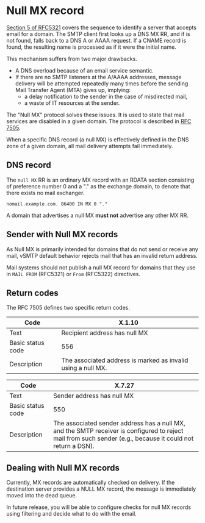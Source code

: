 # Null MX record

[Section 5 of RFC5321] covers the sequence to identify a server that accepts email for a domain. The SMTP client first looks up a DNS MX RR, and if is not found, falls back to a DNS A or AAAA request. If a CNAME record is found, the resulting name is processed as if it were the initial name.

This mechanism suffers from two major drawbacks.

- A DNS overload because of an email service semantic.
- If there are no SMTP listeners at the A/AAAA addresses, message delivery will be attempted repeatedly many times before the sending Mail Transfer Agent (MTA) gives up, implying:
  - a delay notification to the sender in the case of misdirected mail,
  - a waste of IT resources at the sender.

The "Null MX" protocol solves these issues. It is used to state that mail services are disabled in a given domain. The protocol is described in [RFC 7505].

[RFC 7505]: https://www.rfc-editor.org/rfc/rfc7505.html
[Section 5 of RFC5321]: https://www.rfc-editor.org/rfc/rfc5321#section-5

When a specific DNS record (a null MX) is effectively defined in the DNS zone of a given domain, all mail delivery attempts fail immediately.

## DNS record

The `null MX` RR is an ordinary MX record with an RDATA section consisting of preference number 0 and a "." as the exchange domain, to denote that there exists no mail exchanger.  

```dns
nomail.example.com. 86400 IN MX 0 "."
```

A domain that advertises a null MX __must not__ advertise any other MX RR.

## Sender with Null MX records

As Null MX is primarily intended for domains that do not send or receive any mail, vSMTP default behavior rejects mail that has an invalid return address.

Mail systems should not publish a null MX record for domains that they use in `MAIL FROM` (RFC5321) or `From` (RFC5322) directives.

## Return codes

The RFC 7505 defines two specific return codes.

[Null MX]: https://www.rfc-editor.org/rfc/rfc7505.html

| Code | X.1.10 |
| - | - |
| Text | Recipient address has null MX |
| Basic status code | 556 |
| Description | The associated address is marked as invalid using a null MX. |


| Code | X.7.27 |
| - | - |
| Text | Sender address has null MX |
| Basic status code | 550 |
| Description | The associated sender address has a null MX, and the SMTP receiver is configured to reject mail from such sender (e.g., because it could not return a DSN). |

## Dealing with Null MX records

Currently, MX records are automatically checked on delivery. If the destination server provides a NULL MX record, the message is immediately moved into the dead queue.

In future release, you will be able to configure checks for null MX records using filtering and decide what to do with the email.